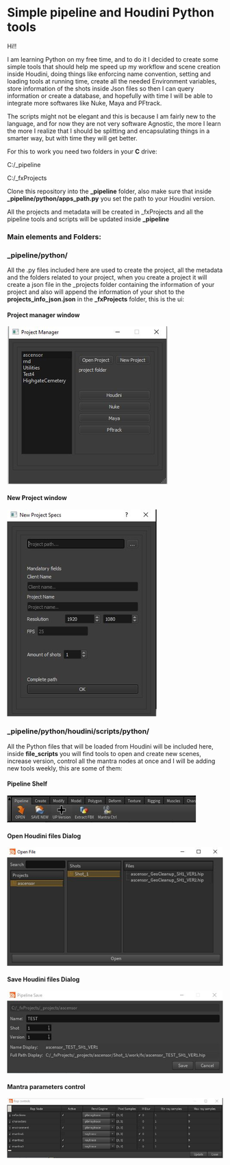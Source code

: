 # Simple pipeline and Houdini Python tools

Hi!!

I am learning Python on my free time, and to do it I decided to 
create some simple tools that should help me speed up my workflow and
scene creation inside Houdini, doing things like enforcing name convention, 
setting and loading tools at running time, create all the needed Environment variables,
store information of the shots inside Json files so then I can query information or create
a database, and hopefully with time I will be able to
integrate more softwares like Nuke, Maya and PFtrack.

The scripts might not be elegant and this is because I am fairly new to the 
language, and for now they are not very software Agnostic, the more I learn
the more I realize that I should be splitting and encapsulating things in a
smarter way, but with time they will get better.

For this to work you need two folders in your **C** drive:

C:/_pipeline

C:/_fxProjects

Clone this repository into the **_pipeline** folder, also make sure that inside **_pipeline/python/apps_path.py** you set the 
path to your Houdini version.

All the projects and metadata will be created in _fxProjects and all the pipeline tools and scripts will be updated 
inside **_pipeline**


### Main elements and Folders:

### _pipeline/python/

All the .py files included here are used to create the project, all the metadata
and the folders related to your project, when you create a project it will create
a json file in the _projects folder containing the information of your project
and also will append the information of your shot to the **projects_info_json.json** in 
the **_fxProjects** folder, this is the ui:

####      Project manager window
![](images/project_manager.JPG)
####      New Project window
![](images/NewProjectCopy.jpg)


### _pipeline/python/houdini/scripts/python/

All the Python files that will be loaded from Houdini will be included here, inside **file_scripts**
you will find tools to open and create new scenes, increase version, control all the mantra nodes at once
and I will be adding new tools weekly, this are some of them:


####      Pipeline Shelf
![](images/pipeline_shelf.jpg)

####      Open Houdini files Dialog
![](images/OpenDialog.JPG)

####      Save Houdini files Dialog
![](images/Save_dialog.jpg)

####      Mantra parameters control
![](images/Rop_controls.JPG)



